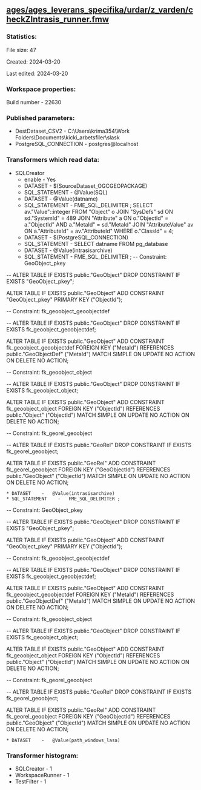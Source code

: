 ﻿## [ages/ages_leverans_specifika/urdar/z_varden/checkZIntrasis_runner.fmw](https://github.com/kicki58/kix_working_dir/blob/master/ages/ages_leverans_specifika/urdar/z_varden/checkZIntrasis_runner.fmw)

### Statistics:
File size: 47

Created: 2024-03-20

Last edited: 2024-03-20


### Workspace properties:
Build number    - 22630

### Published parameters:
*  DestDataset_CSV2    -   C:\Users\krima354\Work Folders\Documents\kicki_arbetsfiler\slask
*  PostgreSQL_CONNECTION    -   postgres@localhost



### Transformers which read data:
*  SQLCreator
    * enable    -   Yes
    * DATASET    -   $(SourceDataset_OGCGEOPACKAGE)
    * SQL_STATEMENT    -   @Value(SQL)
    * DATASET    -   @Value(datname)
    * SQL_STATEMENT    -   FME_SQL_DELIMITER ;
SELECT av."Value"::integer FROM "Object" o JOIN "SysDefs" sd ON sd."SystemId" = 489
    JOIN "Attribute" a ON o."ObjectId" = a."ObjectId" AND a."MetaId" = sd."MetaId"
    JOIN "AttributeValue" av ON a."AttributeId" = av."AttributeId" WHERE o."ClassId" = 4;
    * DATASET    -   $(PostgreSQL_CONNECTION)
    * SQL_STATEMENT    -   SELECT datname FROM pg_database
    * DATASET    -   @Value(intrasisarchive)
    * SQL_STATEMENT    -   FME_SQL_DELIMITER ;
-- Constraint: GeoObject_pkey

-- ALTER TABLE IF EXISTS public."GeoObject" DROP CONSTRAINT IF EXISTS "GeoObject_pkey";

ALTER TABLE IF EXISTS public."GeoObject"
    ADD CONSTRAINT "GeoObject_pkey" PRIMARY KEY ("ObjectId");


-- Constraint: fk_geoobject_geoobjectdef

-- ALTER TABLE IF EXISTS public."GeoObject" DROP CONSTRAINT IF EXISTS fk_geoobject_geoobjectdef;

ALTER TABLE IF EXISTS public."GeoObject"
    ADD CONSTRAINT fk_geoobject_geoobjectdef FOREIGN KEY ("MetaId")
    REFERENCES public."GeoObjectDef" ("MetaId") MATCH SIMPLE
    ON UPDATE NO ACTION
    ON DELETE NO ACTION;
	
-- Constraint: fk_geoobject_object

-- ALTER TABLE IF EXISTS public."GeoObject" DROP CONSTRAINT IF EXISTS fk_geoobject_object;

ALTER TABLE IF EXISTS public."GeoObject"
    ADD CONSTRAINT fk_geoobject_object FOREIGN KEY ("ObjectId")
    REFERENCES public."Object" ("ObjectId") MATCH SIMPLE
    ON UPDATE NO ACTION
    ON DELETE NO ACTION;


-- Constraint: fk_georel_geoobject

-- ALTER TABLE IF EXISTS public."GeoRel" DROP CONSTRAINT IF EXISTS fk_georel_geoobject;

ALTER TABLE IF EXISTS public."GeoRel"
    ADD CONSTRAINT fk_georel_geoobject FOREIGN KEY ("GeoObjectId")
    REFERENCES public."GeoObject" ("ObjectId") MATCH SIMPLE
    ON UPDATE NO ACTION
    ON DELETE NO ACTION;

    * DATASET    -   @Value(intrasisarchive)
    * SQL_STATEMENT    -   FME_SQL_DELIMITER ;
-- Constraint: GeoObject_pkey

-- ALTER TABLE IF EXISTS public."GeoObject" DROP CONSTRAINT IF EXISTS "GeoObject_pkey";

ALTER TABLE IF EXISTS public."GeoObject"
    ADD CONSTRAINT "GeoObject_pkey" PRIMARY KEY ("ObjectId");


-- Constraint: fk_geoobject_geoobjectdef

-- ALTER TABLE IF EXISTS public."GeoObject" DROP CONSTRAINT IF EXISTS fk_geoobject_geoobjectdef;

ALTER TABLE IF EXISTS public."GeoObject"
    ADD CONSTRAINT fk_geoobject_geoobjectdef FOREIGN KEY ("MetaId")
    REFERENCES public."GeoObjectDef" ("MetaId") MATCH SIMPLE
    ON UPDATE NO ACTION
    ON DELETE NO ACTION;
	
-- Constraint: fk_geoobject_object

-- ALTER TABLE IF EXISTS public."GeoObject" DROP CONSTRAINT IF EXISTS fk_geoobject_object;

ALTER TABLE IF EXISTS public."GeoObject"
    ADD CONSTRAINT fk_geoobject_object FOREIGN KEY ("ObjectId")
    REFERENCES public."Object" ("ObjectId") MATCH SIMPLE
    ON UPDATE NO ACTION
    ON DELETE NO ACTION;


-- Constraint: fk_georel_geoobject

-- ALTER TABLE IF EXISTS public."GeoRel" DROP CONSTRAINT IF EXISTS fk_georel_geoobject;

ALTER TABLE IF EXISTS public."GeoRel"
    ADD CONSTRAINT fk_georel_geoobject FOREIGN KEY ("GeoObjectId")
    REFERENCES public."GeoObject" ("ObjectId") MATCH SIMPLE
    ON UPDATE NO ACTION
    ON DELETE NO ACTION;

    * DATASET    -   @Value(path_windows_lasa)



### Transformer histogram:
*  SQLCreator    -   1
*  WorkspaceRunner    -   1
*  TestFilter    -   1

